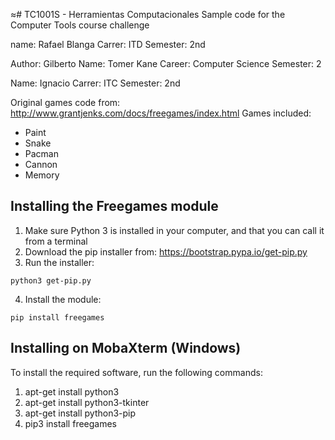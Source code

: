 ≈# TC1001S - Herramientas Computacionales
Sample code for the Computer Tools course challenge

name: Rafael Blanga
Carrer: ITD
Semester: 2nd


Author: Gilberto 
Name: Tomer Kane
Career: Computer Science
Semester: 2

Name: Ignacio
Carrer: ITC
Semester: 2nd

Original games code from: http://www.grantjenks.com/docs/freegames/index.html
Games included:
- Paint
- Snake
- Pacman
- Cannon
- Memory

## Installing the Freegames module

1. Make sure Python 3 is installed in your computer, and that you can call
   it from a terminal
2. Download the pip installer from: https://bootstrap.pypa.io/get-pip.py
3. Run the installer:
```
python3 get-pip.py
```
4. Install the module:
```
pip install freegames
```

## Installing on MobaXterm (Windows)

To install the required software, run the following commands:

1. apt-get install python3
2. apt-get install python3-tkinter
3. apt-get install python3-pip
4. pip3 install freegames
